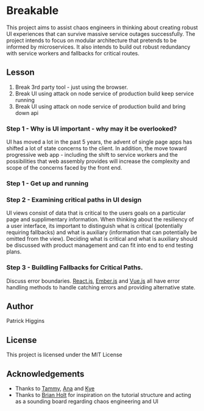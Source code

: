 # Breakable

This project aims to assist chaos engineers in thinking about creating robust UI experiences that can survive massive service outages successfully. The project intends to focus on modular architecture that pretends to be informed by microservices. It also intends to build out robust redundancy with service workers and fallbacks for critical routes.

## Lesson

1.  Break 3rd party tool - just using the browser.
2.  Break UI using attack on node service of production build keep service running
3.  Break UI using attack on node service of production build and bring down api

### Step 1 - Why is UI important - why may it be overlooked?

UI has moved a lot in the past 5 years, the advent of single page apps has shifted a lot of state concerns to the client. In addition, the move toward progressive web app - including the shift to service workers and the possibilities that web assembly provides will increase the complexity and scope of the concerns faced by the front end.

### Step 1 - Get up and running

### Step 2 - Examining critical paths in UI design

UI views consist of data that is critical to the users goals on a particular page and supplimentary information. When thinking about the resiliency of a user interface, its important to distinguish what is critical (potentially requiring fallbacks) and what is auxiliary (information that can potentially be omitted from the view). Deciding what is critical and what is auxiliary should be discussed with product management and can fit into end to end testing plans.

### Step 3 - Buildling Fallbacks for Critical Paths.

Discuss error boundaries. [React.js](https://reactjs.org/docs/error-boundaries.html), [Ember.js](https://guides.emberjs.com/release/routing/loading-and-error-substates/#toc_error-substates) and [Vue.js](https://vuejs.org/v2/api/#errorCaptured) all have error handling methods to handle catching errors and providing alternative state.

## Author

Patrick Higgins

## License

This project is licensed under the MIT License

## Acknowledgements

* Thanks to [Tammy](https://twitter.com/tammybutow), [Ana](https://twitter.com/Ana_M_Medina/) and [Kye](https://twitter.com/tkh44)
* Thanks to [Brian Holt](https://twitter.com/holtbt) for inspiration on the tutorial structure and acting as a sounding board regarding chaos engineering and UI
